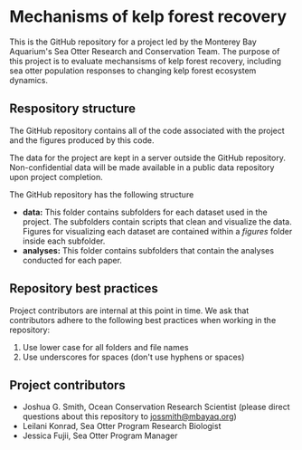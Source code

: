 # Mechanisms of kelp forest recovery
This is the GitHub repository for a project led by the Monterey Bay Aquarium's Sea Otter Research and Conservation Team. The purpose of this project is to evaluate mechansisms of kelp forest recovery, including sea otter population responses to changing kelp forest ecosystem dynamics. 

## Respository structure 

The GitHub repository contains all of the code associated with the project and the figures produced by this code. 

The data for the project are kept in a server outside the GitHub repository. Non-confidential data will be made available in a public data repository upon project completion.

The GitHub repository has the following structure

* **data:** This folder contains subfolders for each dataset used in the project. The subfolders contain scripts that clean and visualize the data. Figures for visualizing each dataset are contained within a *figures* folder inside each subfolder.
* **analyses:** This folder contains subfolders that contain the analyses conducted for each paper. 

## Repository best practices

Project contributors are internal at this point in time. We ask that contributors adhere to the following best practices when working in the repository:

1. Use lower case for all folders and file names
2. Use underscores for spaces (don't use hyphens or spaces)

## Project contributors

* Joshua G. Smith, Ocean Conservation Research Scientist (please direct questions about this repository to jossmith@mbayaq.org)
* Leilani Konrad, Sea Otter Program Research Biologist
* Jessica Fujii, Sea Otter Program Manager
